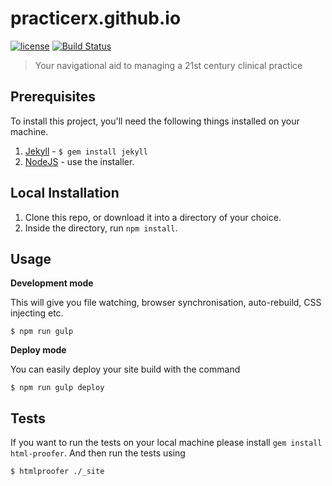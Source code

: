 # practicerx.github.io

[![license][license-image]][license-url] [![Build Status][travis-image]][travis-url]
> Your navigational aid to managing a 21st century clinical practice

## Prerequisites

To install this project, you'll need the following things installed on your machine.

1. [Jekyll](http://jekyllrb.com/) - `$ gem install jekyll`
2. [NodeJS](http://nodejs.org) - use the installer.

## Local Installation

1. Clone this repo, or download it into a directory of your choice.
2. Inside the directory, run `npm install`.

## Usage

**Development mode**

This will give you file watching, browser synchronisation, auto-rebuild, CSS injecting etc.

```shell
$ npm run gulp
```

**Deploy mode**

You can easily deploy your site build with the command
```shell
$ npm run gulp deploy
```

## Tests

If you want to run the tests on your local machine please install `gem install html-proofer`. And then run the tests using
```shell
$ htmlproofer ./_site
```

[license-image]: https://img.shields.io/badge/license-ISC-blue.svg
[license-url]: https://github.com/practicerx/practicerx.github.io/blob/master/LICENSE
[travis-image]: https://travis-ci.org/practicerx/practicerx.github.io.svg?branch=master
[travis-url]: https://travis-ci.org/practicerx/practicerx.github.io
